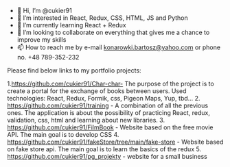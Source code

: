 - 👋 Hi, I’m @cukier91
- 👀 I’m interested in React, Redux, CSS, HTML, JS and Python
- 🌱 I’m currently learning React + Redux
- 💞️ I’m looking to collaborate on everything that gives me a chance to improve my skills 
- 📫 How to reach me by e-mail konarowki.bartosz@yahoo.com or phone no. +48 789-352-232

Please find below links to my portfolio projects: 

1.https://github.com/cukier91/Char-char- The purpose of the project is to create a portal for the exchange of books between users. Used technologies: React, Redux, Formik, css, Pigeon Maps, Yup, tbd... 
2. https://github.com/cukier91/training - A combination of all the previous ones. The application is about the possibility of practicing React, redux, validation, css, html and learning about new libraries.
3. https://github.com/cukier91/FilmBook - Website based on the free movie API. The main goal is to develop CSS
4. https://github.com/cukier91/fakeStore/tree/main/fake-store - Website based on fake store api. The main goal is to learn the basics of the redux
5. https://github.com/cukier91/pg_projekty - website for a small business



<!---
cukier91/cukier91 is a ✨ special ✨ repository because its `README.md` (this file) appears on your GitHub profile.
You can click the Preview link to take a look at your changes.
--->
